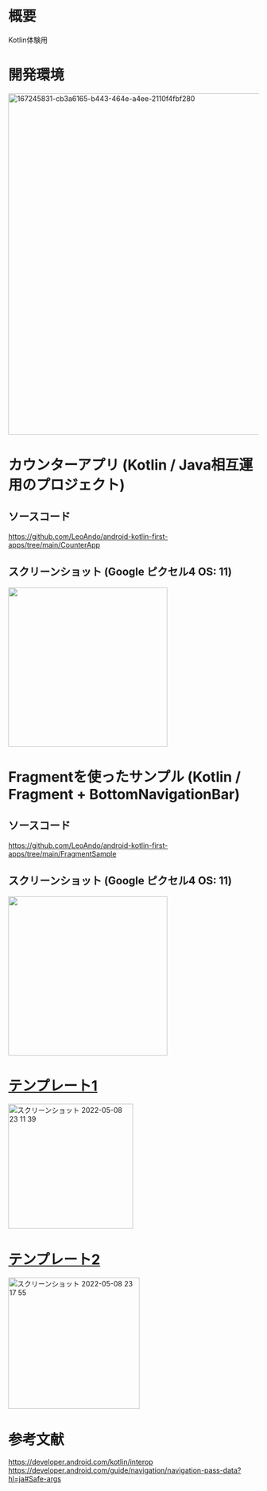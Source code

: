# 概要
Kotlin体験用

# 開発環境
<img width="686" alt="167245831-cb3a6165-b443-464e-a4ee-2110f4fbf280" src="https://user-images.githubusercontent.com/16476224/167291320-712a3141-a861-4127-a6ad-16ab9d3a2fc5.png">


# カウンターアプリ (Kotlin / Java相互運用のプロジェクト)

## ソースコード
https://github.com/LeoAndo/android-kotlin-first-apps/tree/main/CounterApp<br>

## スクリーンショット (Google ピクセル4 OS: 11)
<img src="https://user-images.githubusercontent.com/16476224/167291323-af6fa8ed-6b65-485c-80da-971f1c9a2b05.gif" width=320 />


# Fragmentを使ったサンプル (Kotlin / Fragment + BottomNavigationBar)

## ソースコード
https://github.com/LeoAndo/android-kotlin-first-apps/tree/main/FragmentSample<br>

## スクリーンショット (Google ピクセル4 OS: 11)
<img src="https://user-images.githubusercontent.com/16476224/167300098-c4d24bc9-2a18-4449-9a78-b340034a8ecc.png" width=320 />

# [テンプレート1](https://github.com/LeoAndo/android-kotlin-first-apps/tree/main/EmptyActivityTemplate)

<img width="251" alt="スクリーンショット 2022-05-08 23 11 39" src="https://user-images.githubusercontent.com/16476224/167300769-2ed34dcb-1a8b-4d1e-a234-86f943f1b85c.png">

# [テンプレート2](https://github.com/LeoAndo/android-kotlin-first-apps/tree/main/BottomNavigationActivityTemplate)

<img width="264" alt="スクリーンショット 2022-05-08 23 17 55" src="https://user-images.githubusercontent.com/16476224/167300855-426e4caa-6a37-47bd-9b2f-a942d2c1280f.png">




# 参考文献
https://developer.android.com/kotlin/interop<br>
https://developer.android.com/guide/navigation/navigation-pass-data?hl=ja#Safe-args<br>
